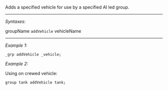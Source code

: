 Adds a specified vehicle for use by a specified AI led group.


---
*Syntaxes:*

groupName `addVehicle` vehicleName

---
*Example 1:*

```sqf
_grp addVehicle _vehicle;
```

*Example 2:*

Using on crewed vehicle:

```sqf
group tank addVehicle tank;
```